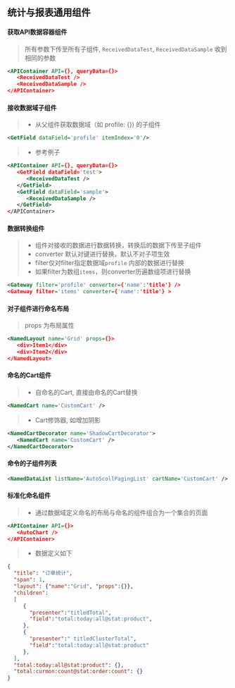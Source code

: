 ## 统计与报表通用组件

#### 获取API数据容器组件
> 所有参数下传至所有子组件, ```ReceivedDataTest```, ```ReceivedDataSample``` 收到相同的参数
```xml
<APIContainer API={}, queryData={}>
   <ReceivedDataTest />
   <ReceivedDataSample />
</APIContainer>
```

#### 接收数据域子组件
> * 从父组件获取数据域（如 profile: {}) 的子组件
```xml
<GetField dataField='profile' itemIndex='0'/>
```

> * 参考例子
```xml
<APIContainer API={}, queryData={}>
   <GetField dataField='test'>
      <ReceivedDataTest />
   </GetField>
   <GetField dataField='sample'>
      <ReceivedDataSample />
   </GetField>
</APIContainer>
```

#### 数据转换组件
> * 组件对接收的数据进行数据转换，转换后的数据下传至子组件
> * converter 默认对键进行替换，默认不对子项生效
> * filter仅对filter指定数据域`profile` 内部的数据进行替换
> * 如果filter为数组`items`，则converter历遍数组项进行替换
```xml
<Gateway filter='profile' converter={'name':'title'} />
<Gateway filter='items' converter={'name':'title'} >
```

#### 对子组件进行命名布局
> props 为布局属性
```xml
<NamedLayout name='Grid' props={}>
   <div>Item1</div>
   <div>Item2</div>
</NamedLayout>
```

#### 命名的Cart组件
> * 自命名的Cart, 直接由命名的Cart替换
```xml
<NamedCart name='CustomCart' />
```

> * Cart修饰器, 如增加阴影
```xml
<NamedCartDecorator name='ShadowCartDecorator'>
   <NamedCart name='CustomCart' />
</NamedCartDecorator>
```

#### 命令的子组件列表
```xml
<NamedDataList listName='AutoScollPagingList' cartName='CustomCart' />
```

#### 标准化命名组件
> * 通过数据域定义命名的布局与命名的组件组合为一个集合的页面
```xml
<APIContainer API={}>
   <AutoChart />
</APIContainer>
```

> * 数据定义如下
```json
{
  "title": "订单统计",
  "span": 1,
  "layout": {"name":"Grid", "props":{}}, 
  "children":
  [
     {
       "presenter":"titledTotal",
       "field":"total:today:all@stat:product",
     },
     {
       "presenter":" titledClusterTotal",
       "field":"total:today:all@stat:product"
     },
  ],
  "total:today:all@stat:product": {},
  "total:curmon:count@stat:order:count": {}
}
```

